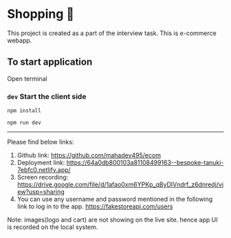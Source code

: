 # Shopping 🛒
This project is created as a part of the interview task. 
This is e-commerce webapp. 


## To start application

Open terminal

### `dev` Start the client side

```
npm install
```

```
npm run dev
```

---
Please find below links: 
1. Github link: https://github.com/mahadev495/ecom
3. Deployment link: https://64a0db800103a81108499163--bespoke-tanuki-7ebfc0.netlify.app/
3. Screen recording: https://drive.google.com/file/d/1afao0xm6YPKp_qByDIVndrf_z6dnredj/view?usp=sharing
4. You can use any username and password mentioned in the following link to log in to the app.
https://fakestoreapi.com/users

Note: images(logo and cart) are not showing on the live site. hence app UI is recorded on the local system.
